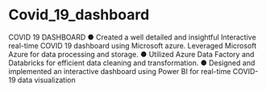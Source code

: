 # Covid_19_dashboard
COVID 19 DASHBOARD
●	Created a well detailed and insightful Interactive real-time COVID 19 dashboard using Microsoft azure. Leveraged Microsoft Azure for data processing and storage.
●	Utilized Azure Data Factory and Databricks for efficient data cleaning and transformation.
●	Designed and implemented an interactive dashboard using Power BI for real-time COVID-19 data visualization
